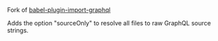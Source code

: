 Fork of [babel-plugin-import-graphql](https://github.com/detrohutt/babel-plugin-import-graphql)

Adds the option "sourceOnly" to resolve all files to raw GraphQL source strings.

